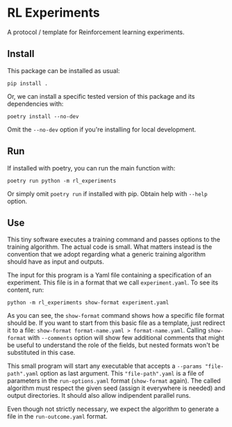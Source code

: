 # RL Experiments

A protocol / template for Reinforcement learning experiments.

## Install
This package can be installed as usual:

    pip install .

Or, we can install a specific tested version of this package and its dependencies with:

    poetry install --no-dev

Omit the `--no-dev` option if you're installing for local development.

## Run
If installed with poetry, you can run the main function with:

    poetry run python -m rl_experiments

Or simply omit `poetry run` if installed with pip. Obtain help with `--help` option.


## Use

This tiny software executes a training command and passes options to the
training algorithm. The actual code is small. What matters instead is the
convention that we adopt regarding what a generic training algorithm should
have as input and outputs.

The input for this program is a Yaml file containing a specification of an
experiment. This file is in a format that we call `experiment.yaml`. To see its
content, run:

	python -m rl_experiments show-format experiment.yaml

As you can see, the `show-format` command shows how a specific file format
should be. If you want to start from this basic file as a template, just
redirect it to a file:
`show-format format-name.yaml > format-name.yaml`. Calling `show-format` with
`--comments` option will show few additional comments that might be useful to
understand the role of the fields, but nested formats won't be substituted in
this case.

This small program will start any executable that accepts a
`--params "file-path".yaml` option as last argument. This `"file-path".yaml` is
a file of parameters in the `run-options.yaml` format (`show-format` again).
The called algorithm must respect the given seed (assign it everywhere is needed)
and output directories. It should also allow indipendent parallel runs.

Even though not strictly necessary, we expect the algorithm to generate a file
in the `run-outcome.yaml` format.
